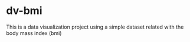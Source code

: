 # dv-bmi
This is a data visualization project using a simple dataset related with the body mass index (bmi)
